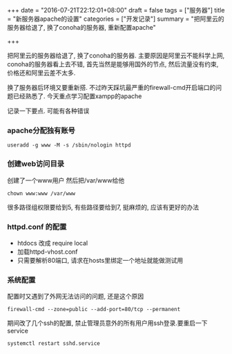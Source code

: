 +++
date = "2016-07-21T22:12:01+08:00"
draft = false
tags = ["服务器"]
title = "新服务器apache的设置"
categories = ["开发记录"]
summary = "把阿里云的服务器给退了, 换了conoha的服务器, 重新配置apache"

+++

把阿里云的服务器给退了, 换了conoha的服务器. 主要原因是阿里云不能科学上网, conoha的服务器看上去不错, 首先当然是能够用国外的节点, 然后流量没有约束, 价格还和阿里云差不太多. 

换了服务器后环境又要重新搭. 不过昨天踩坑最严重的firewall-cmd开启端口的问题已经熟悉了. 今天重点学习配置xampp的apache

记录一下要点. 可能有各种错误

### apache分配独有账号

    useradd -g www -M -s /sbin/nologin httpd

### 创建web访问目录

创建了一个www用户
然后把/var/www给他

    chown www:www /var/www

很多路径组权限要给到5, 有些路径要给到7, 挺麻烦的, 应该有更好的办法

### httpd.conf 的配置

-   htdocs 改成 require local
-   加载httpd-vhost.conf
-   只需要解析80端口, 请求在hosts里绑定一个地址就能做测试用



### 系统配置

配置时又遇到了外网无法访问的问题, 还是这个原因

    firewall-cmd --zone=public --add-port=80/tcp --permanent

期间改了几个ssh的配置, 禁止管理员意外的所有用户用ssh登录.要重启一下service

    systemctl restart sshd.service

